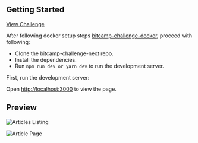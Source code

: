 ## Getting Started

[View Challenge](https://forum.bitcamp.ge/t/bitcamp-drupal-node-react-next-js/358)

After following docker setup steps [bitcamp-challenge-docker](https://github.com/Dvalo/bitcamp-challenge-docker), proceed with following:

* Clone the bitcamp-challenge-next repo.
* Install the dependencies.
* Run ```npm run dev or yarn dev``` to run the development server.

First, run the development server:

Open [http://localhost:3000](http://localhost:3000) to view the page.


## Preview
![Articles Listing](https://i.imgur.com/aIcbfuq.png)


![Article Page](https://i.imgur.com/wlVaqsV.png)